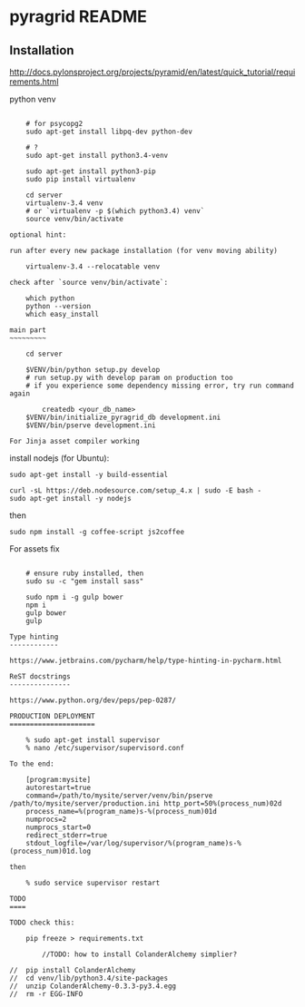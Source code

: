 pyragrid README
===============

Installation
------------

http://docs.pylonsproject.org/projects/pyramid/en/latest/quick_tutorial/requirements.html

python venv
~~~~~~~~~~~

    # for psycopg2
    sudo apt-get install libpq-dev python-dev

    # ?
    sudo apt-get install python3.4-venv

    sudo apt-get install python3-pip
    sudo pip install virtualenv

    cd server
    virtualenv-3.4 venv
    # or `virtualenv -p $(which python3.4) venv`
    source venv/bin/activate

optional hint:

run after every new package installation (for venv moving ability)

    virtualenv-3.4 --relocatable venv

check after `source venv/bin/activate`:

	which python
	python --version
	which easy_install

main part
~~~~~~~~~

	cd server

	$VENV/bin/python setup.py develop
	# run setup.py with develop param on production too
	# if you experience some dependency missing error, try run command again

        createdb <your_db_name>
	$VENV/bin/initialize_pyragrid_db development.ini
	$VENV/bin/pserve development.ini

For Jinja asset compiler working
~~~~~~~~~~~~~~~~~~~~~~~~~~~~~~~~

install nodejs (for Ubuntu):

    sudo apt-get install -y build-essential

    curl -sL https://deb.nodesource.com/setup_4.x | sudo -E bash -
    sudo apt-get install -y nodejs

then

    sudo npm install -g coffee-script js2coffee

For assets fix
~~~~~~~~~~~~~~

    # ensure ruby installed, then
    sudo su -c "gem install sass"

    sudo npm i -g gulp bower
    npm i
    gulp bower
    gulp

Type hinting
------------

https://www.jetbrains.com/pycharm/help/type-hinting-in-pycharm.html

ReST docstrings
---------------

https://www.python.org/dev/peps/pep-0287/

PRODUCTION DEPLOYMENT
=====================

    % sudo apt-get install supervisor
    % nano /etc/supervisor/supervisord.conf

To the end:

    [program:mysite]
    autorestart=true
    command=/path/to/mysite/server/venv/bin/pserve /path/to/mysite/server/production.ini http_port=50%(process_num)02d
    process_name=%(program_name)s-%(process_num)01d
    numprocs=2
    numprocs_start=0
    redirect_stderr=true
    stdout_logfile=/var/log/supervisor/%(program_name)s-%(process_num)01d.log

then

    % sudo service supervisor restart

TODO
====

TODO check this:

	pip freeze > requirements.txt

        //TODO: how to install ColanderAlchemy simplier?

//	pip install ColanderAlchemy
//	cd venv/lib/python3.4/site-packages
//	unzip ColanderAlchemy-0.3.3-py3.4.egg
//	rm -r EGG-INFO

